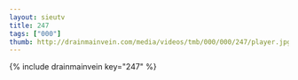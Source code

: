 ```yaml
--- 
layout: sieutv
title: 247
tags: ["000"]
thumb: http://drainmainvein.com/media/videos/tmb/000/000/247/player.jpg
---
```

{% include drainmainvein key="247" %} 
